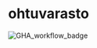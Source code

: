 # ohtuvarasto

![GHA_workflow_badge](https://github.com/lauraelina_git/ohtuvarasto/workflows/CI/badge.svg)

